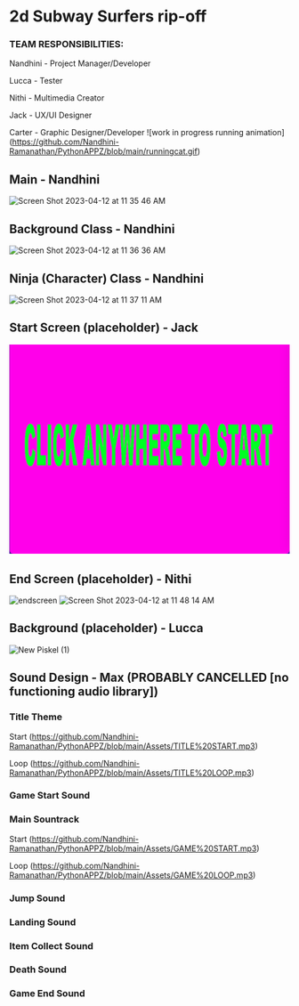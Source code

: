 # 2d Subway Surfers rip-off 

### TEAM RESPONSIBILITIES:

Nandhini - Project Manager/Developer

Lucca - Tester

Nithi - Multimedia Creator  

Jack - UX/UI Designer

Carter - Graphic Designer/Developer
![work in progress running animation] (https://github.com/Nandhini-Ramanathan/PythonAPPZ/blob/main/runningcat.gif)

## Main - Nandhini
<img width="313" alt="Screen Shot 2023-04-12 at 11 35 46 AM" src="https://user-images.githubusercontent.com/111539321/231538655-22b577df-b5f9-45a9-934c-27826e9f846f.png">

## Background Class - Nandhini
<img width="378" alt="Screen Shot 2023-04-12 at 11 36 36 AM" src="https://user-images.githubusercontent.com/111539321/231538807-765f3f4a-a70e-47e8-846b-eff5e223f3c7.png">

## Ninja (Character) Class - Nandhini
<img width="367" alt="Screen Shot 2023-04-12 at 11 37 11 AM" src="https://user-images.githubusercontent.com/111539321/231538899-dfe5af8f-2488-47fb-94a2-c689626be4c4.png">

## Start Screen (placeholder) - Jack
![start screen image](https://github.com/Nandhini-Ramanathan/PythonAPPZ/blob/main/Images/Screen%20Shot%202023-04-10%20at%2011.23.47%20AM.png?raw=true)

## End Screen (placeholder) - Nithi
![endscreen](https://user-images.githubusercontent.com/111790832/230968037-f07a881d-9343-4e0d-9e9f-f96ceac6bb3f.png)
<img width="445" alt="Screen Shot 2023-04-12 at 11 48 14 AM" src="https://user-images.githubusercontent.com/111790832/231541515-d7ec2497-c1bf-4535-8618-911d0cee51a6.png">

## Background (placeholder) - Lucca
![New Piskel (1)](https://user-images.githubusercontent.com/111709553/235220727-dafa1fa0-832f-465f-a525-1e784df02227.png)

## Sound Design - Max (PROBABLY CANCELLED [no functioning audio library])
### Title Theme
Start (https://github.com/Nandhini-Ramanathan/PythonAPPZ/blob/main/Assets/TITLE%20START.mp3)

Loop (https://github.com/Nandhini-Ramanathan/PythonAPPZ/blob/main/Assets/TITLE%20LOOP.mp3)
### Game Start Sound
### Main Sountrack
Start (https://github.com/Nandhini-Ramanathan/PythonAPPZ/blob/main/Assets/GAME%20START.mp3)

Loop (https://github.com/Nandhini-Ramanathan/PythonAPPZ/blob/main/Assets/GAME%20LOOP.mp3)
### Jump Sound
### Landing Sound
### Item Collect Sound
### Death Sound
### Game End Sound
